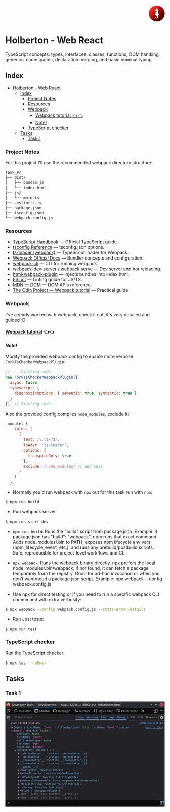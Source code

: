 <p align="right">
  <a href="https://holbertonschool.uy/" target="_blank" style="border:0;">
    <img src="https://github.com/glovek08/glovek08/blob/main/holberton_logo.png?raw=true" height="50" alt="Holberton Logo"/>
  </a>
</p>

# Holberton - Web React
TypeScript concepts: types, interfaces, classes, functions, DOM handling, generics, namespaces, declaration merging, and basic nominal typing.

## Index

- [Holberton - Web React](#holberton---web-react)
  - [Index](#index)
    - [Project Notes](#project-notes)
    - [Resources](#resources)
    - [Webpack](#webpack)
      - [Webpack tutorial 👈👈](#webpack-tutorial-)
      - [Note!](#note)
    - [TypeScript checker](#typescript-checker)
  - [Tasks](#tasks)
    - [Task 1](#task-1)


### Project Notes

For this project I'll use the recommended webpack directory structure:

```text
task_#/
├── dist/
│   ├── bundle.js
│   └── index.html
├── js/
│   └── main.ts
├── .eslintrc.js
├── package.json
├── tsconfig.json
└── webpack.config.js
```

### Resources
- [TypeScript Handbook](https://www.typescriptlang.org/docs/handbook/) — Official TypeScript guide.
- [tsconfig Reference](https://www.typescriptlang.org/tsconfig) — tsconfig.json options.
- [ts-loader (webpack)](https://github.com/TypeStrong/ts-loader) — TypeScript loader for Webpack.
- [Webpack Official Docs](https://webpack.js.org/concepts/) — Bundler concepts and configuration.
- [webpack-cli](https://github.com/webpack/webpack-cli) — CLI for running webpack.
- [webpack-dev-server / webpack serve](https://webpack.js.org/configuration/dev-server/) — Dev server and hot reloading.
- [html-webpack-plugin](https://github.com/jantimon/html-webpack-plugin) — Injects bundles into index.html.
- [ESLint](https://eslint.org/docs/latest/user-guide/getting-started) — Linting guide for JS/TS.
- [MDN — DOM](https://developer.mozilla.org/en-US/docs/Web/API/Document_Object_Model) — DOM APIs reference.
- [The Odin Project — Webpack tutorial](https://www.theodinproject.com/lessons/javascript-webpack) — Practical guide.

### Webpack

I've already worked with webpack, check it out, it's very detailed and guided :D
#### [Webpack tutorial](https://github.com/glovek08/The_Odin_Project-Tutorials/tree/main/webpack-practice) 👈👈

#### <i>Note!</i>

Modify the provided webpack config to enable more verbose `ForkTsCheckerWebpackPlugin`:
```js
// ... Existing code
new ForkTsCheckerWebpackPlugin({
  async: false,
  typescript: {
    diagnosticOptions: { semantic: true, syntactic: true }
  }
}), // Existing code...
```
Also the provided config compiles `node_modules`, exclude it:
```js
 module: {
    rules: [
      {
        test: /\.tsx?$/,
        loader: 'ts-loader',
        options: {
          transpileOnly: true
        },
        exclude: /node_modules/ // add this
      }
    ]
  },
```
* Normally you'd run webpack with `npx` but for this task run with `npm`:
```bash
$ npm run build
```
* Run webpack server
```bash
$ npm run start-dev
```

* `npm run build`:
  Runs the "build" script from package.json. Example: if package.json has "build": "webpack", npm runs that exact command.
  Adds node_modules/.bin to PATH, exposes npm lifecycle env vars (npm_lifecycle_event, etc.), and runs any prebuild/postbuild scripts.
  Safe, reproducible for project-level workflows and CI.

*  `npx webpack`:
  Runs the webpack binary directly. npx prefers the local node_modules/.bin/webpack; if not found, it can fetch a package temporarily from the registry.
  Good for ad-hoc invocation or when you don’t want/need a package.json script.
  Example: npx webpack --config webpack.config.js
  
* Use npx for direct testing or if you need to run a specific webpack CLI commmand with extra verbosity:
```bash
$ npx webpack --config webpack.config.js --stats-error-details
```

* Run Jest tests:
```bash
$ npm run test
```

### TypeScript checker

Run the TypeScript checker:
```bash
$ npx tsc --noEmit
```


## Tasks
### Task 1
<img src="assets/task_1-output.png" alt="Task 1 Output">